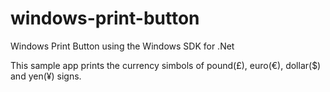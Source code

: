 # windows-print-button
Windows Print Button using the Windows SDK for .Net


This sample app prints the currency simbols of pound(£), euro(€), dollar($) and yen(¥) signs.
